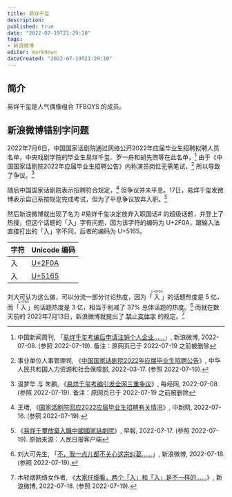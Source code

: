 ```yaml
---
title: 易烊千玺
description:
published: true
date: "2022-07-19T21:29:10"
tags:
- 新浪微博
editor: markdown
dateCreated: "2022-07-19T21:29:10"
---
```


## 简介

易烊千玺是人气偶像组合 TFBOYS 的成员。

## 新浪微博错别字问题

2022年7月6日，中国国家话剧院通过网络公开2022年应届毕业生招聘拟聘人员名单，中央戏剧学院的毕业生易烊千玺、罗一舟和胡先煦等在此名单，[^pzI85] 由于《中国国家话剧院2022年应届毕业生招聘公告》内称演员岗位无需笔试，[^439468] 所以导致了争议。[^2357123]

[^pzI85]: 中国新闻周刊, 「[易烊千玺考编后申请注销个人企业……](https://archive.ph/pzI85)」, 新浪微博, 2022-07-08. (参照 2022-07-19). 备注：原网页已于 2022-07-19 之前被删除

[^439468]: 事业单位人事管理司, 《[中国国家话剧院2022年应届毕业生招聘公告](https://web.archive.org/web/20220719133715/http://www.mohrss.gov.cn/SYrlzyhshbzb/fwyd/SYkaoshizhaopin/zyhgjjgsydwgkzp/zpgg/202203/t20220317_439468.html)》, 中华人民共和国人力资源和社会保障部, 2022-03-17. (参照 2022-07-19).

[^2357123]: 温梦华 与 朱鹏, 《[易烊千玺考编引发全网三重争议](https://web.archive.org/web/20220713200202/http://www.nbd.com.cn/articles/2022-07-08/2357123.html)》, 每经网, 2022-07-08. (参照 2022-07-19). 备注：原网页已于 2022-07-19 之前被删除

随后中国国家话剧院表示招聘符合规定，[^9804814] 但争议并未平息。17日，易烊千玺发微博表示自己系按规定完成考试，但为了平息争议放弃入职。[^1293661]

[^9804814]: 王瑨, 《[国家话剧院回应2022应届毕业生招聘有关情况](https://web.archive.org/web/20220716023544/https://www.chinanews.com.cn/gn/2022/07-16/9804814.shtml)》, 中新网, 2022-07-16. (参照 2022-07-19).

[^1293661]: 《[易烊千璽放棄入職中國國家話劇院](https://web.archive.org/web/20220717103231/https://www.zaobao.com.sg/realtime/china/story20220717-1293661)》, 早報, 2022-07-17. (参照 2022-07-19). 原始来源：人民日报客户端

然后新浪微博就出现了名为 \#易烊千玺决定放弃⼊职国话# 的超级话题，并登上了热搜，但这个话题的「⼊」字有问题，因为该字符的编码为 U+2F0A，跟输入法直接打出的「入」字不同，后者的编码为 U+5165。

| 字符 | Unicode 编码 |
| ---- | ------------ |
| ⼊   | [U+2F0A][]   |
| 入   | [U+5165][]   |

[U+2F0A]: https://www.compart.com/en/unicode/U+2F0A

[U+5165]: https://www.compart.com/en/unicode/U+5165

刘大可认为这么做，可以分流一部分讨论热度，因为「<ruby>⼊<rp>(</rp><rt>U+2F0A</rt><rp>)</rp></ruby>」的话题热度是 5 亿，而「<ruby>入<rp>(</rp><rt>U+5165</rt><rp>)</rp></ruby>」的话题热度是 3 亿，相当于削减了 37% 总体话题的热度。[^ePwq9] 而就在数天前的 2022年7月13日，新浪微博就提出了 [禁止变体字][关于规范使用汉字的倡议] 的规定。[^GbmsK]

[^ePwq9]: 刘大可先生, 「[不，我一点儿都不关心这宗纠葛……](https://archive.ph/ePwq9 "https://weibo.com/3949671123/LCQDpBfEk")」, 新浪微博, 2022-07-18. (参照 2022-07-19).

[关于规范使用汉字的倡议]: /rule/行业协会/关于规范使用汉字的倡议.md#新浪微博

[^GbmsK]: 木轻烟网络女作者, 《[大家仔细看，两个「入」和「⼊」是不一样的……](https://archive.ph/GbmsK "https://weibo.com/1343780531/LCQU3yjUN")》, 新浪微博, 2022-07-18. (参照 2022-07-19).
